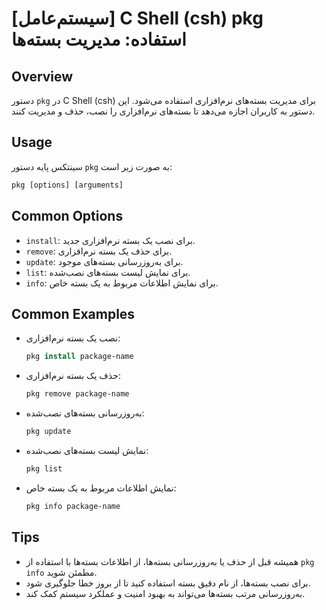 # [سیستم‌عامل] C Shell (csh) pkg استفاده: مدیریت بسته‌ها

## Overview
دستور `pkg` در C Shell (csh) برای مدیریت بسته‌های نرم‌افزاری استفاده می‌شود. این دستور به کاربران اجازه می‌دهد تا بسته‌های نرم‌افزاری را نصب، حذف و مدیریت کنند.

## Usage
سینتکس پایه دستور `pkg` به صورت زیر است:

```csh
pkg [options] [arguments]
```

## Common Options
- `install`: برای نصب یک بسته نرم‌افزاری جدید.
- `remove`: برای حذف یک بسته نرم‌افزاری.
- `update`: برای به‌روزرسانی بسته‌های موجود.
- `list`: برای نمایش لیست بسته‌های نصب‌شده.
- `info`: برای نمایش اطلاعات مربوط به یک بسته خاص.

## Common Examples
- نصب یک بسته نرم‌افزاری:
  ```csh
  pkg install package-name
  ```

- حذف یک بسته نرم‌افزاری:
  ```csh
  pkg remove package-name
  ```

- به‌روزرسانی بسته‌های نصب‌شده:
  ```csh
  pkg update
  ```

- نمایش لیست بسته‌های نصب‌شده:
  ```csh
  pkg list
  ```

- نمایش اطلاعات مربوط به یک بسته خاص:
  ```csh
  pkg info package-name
  ```

## Tips
- همیشه قبل از حذف یا به‌روزرسانی بسته‌ها، از اطلاعات بسته‌ها با استفاده از `pkg info` مطمئن شوید.
- برای نصب بسته‌ها، از نام دقیق بسته استفاده کنید تا از بروز خطا جلوگیری شود.
- به‌روزرسانی مرتب بسته‌ها می‌تواند به بهبود امنیت و عملکرد سیستم کمک کند.